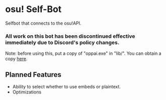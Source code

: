 # osu! Self-Bot
Selfbot that connects to the osu!API.

### All work on this bot has been discontinued effective immediately due to Discord's policy changes.

Note: before using this, put a copy of "oppai.exe" in "lib/". You can obtain a copy [here](https://github.com/Francesco149/oppai).

## Planned Features
* Ability to select whether to use embeds or plaintext.
* Optimizations
